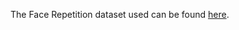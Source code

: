 The Face Repetition dataset used can be found [here](http://www.fil.ion.ucl.ac.uk/spm/data/face_rep/).

